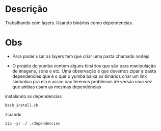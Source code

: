 # Descrição 

Trabalhando com layers. Usando binários como dependencias.

# Obs 

* Para poder usar as layers tem que criar uma pasta chamado nodejs

* O projeto do yumba contem alguns binários que são para manipulação de imagens, sons e etc. Uma observação é que devemos zipar a pasta dependencies que é o que o yumba baixa os binários criar um link simbolico pra ela e assim nao teremos problemas de versão uma vez que ambas usam as mesmas dependencias

instalando as dependencias

```
bash install.sh
```

zipando

```
zip -yr ./ ./dependencies 
```